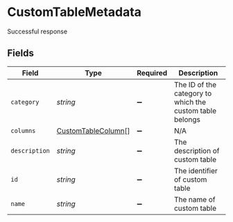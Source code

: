 # CustomTableMetadata

Successful response


## Fields

| Field                                                           | Type                                                            | Required                                                        | Description                                                     |
| --------------------------------------------------------------- | --------------------------------------------------------------- | --------------------------------------------------------------- | --------------------------------------------------------------- |
| `category`                                                      | *string*                                                        | :heavy_minus_sign:                                              | The ID of the category to which the custom table belongs        |
| `columns`                                                       | [CustomTableColumn](../../models/shared/customtablecolumn.md)[] | :heavy_minus_sign:                                              | N/A                                                             |
| `description`                                                   | *string*                                                        | :heavy_minus_sign:                                              | The description of custom table                                 |
| `id`                                                            | *string*                                                        | :heavy_minus_sign:                                              | The identifier of custom table                                  |
| `name`                                                          | *string*                                                        | :heavy_minus_sign:                                              | The name of custom table                                        |